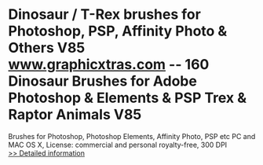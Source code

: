 # Dinosaur / T-Rex brushes for Photoshop, PSP, Affinity Photo & Others V85<br />www.graphicxtras.com -- 160 Dinosaur Brushes for Adobe Photoshop & Elements & PSP Trex & Raptor Animals V85

Brushes for Photoshop, Photoshop Elements, Affinity Photo, PSP etc PC and MAC OS X, License: commercial and personal royalty-free, 300 DPI<br />[>> Detailed information](https://secure.shareit.com/shareit/product.html?productid=300469247&affiliateid=200057808)